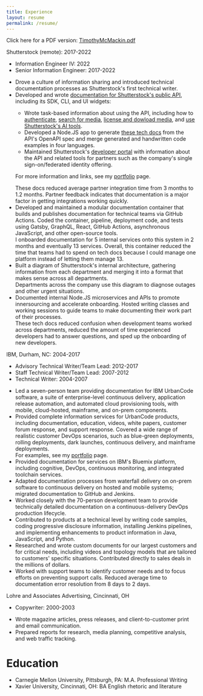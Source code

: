 ```yaml
---
title: Experience
layout: resume
permalink: /resume/
---
```


Click here for a PDF version: [TimothyMcMackin.pdf](/assets/TimothyMcMackin.pdf)

<div class="company">Shutterstock (remote): 2017-2022</div>
<ul class="roles">
<li>Information Engineer IV: 2022</li>
<li>Senior Information Engineer: 2017-2022</li>
</ul>

<ul class="experience">
<li>
<div class="experienceActionBullet">
Drove a culture of information sharing and introduced technical documentation processes as Shutterstock's first technical writer.
</div>
</li>

<li>
<div class="experienceActionBullet">
Developed and wrote <a href="https://api-reference.shutterstock.com/" target="_blank">documentation for Shutterstock's public API</a>, including its SDK, CLI, and UI widgets:

<ul>
<li>
Wrote task-based information about using the API, including how to <a href="https://api-reference.shutterstock.com/#authentication" target="_blank">authenticate</a>, <a href="https://api-reference.shutterstock.com/#searching-for-media" target="_blank">search for media</a>, <a href="https://api-reference.shutterstock.com/#licensing-and-downloading" target="_blank">license and dowload media</a>, and <a href="https://api-reference.shutterstock.com/#searching-for-media-computer-vision-search" target="_blank">use Shutterstock's AI tools</a>.
</li>
<li>
Developed a Node.JS app to generate <a href="https://api-reference.shutterstock.com/" target="_blank">these tech docs</a> from the API's OpenAPI spec and merge generated and handwritten code examples in four languages.
</li>
<li>
Maintained Shutterstock's <a href="https://www.shutterstock.com/developers/documentation" target="_blank">developer portal</a> with information about the API and related tools for partners such as the company's single sign-on/federated identity offering.
</li>
</ul>

For more information and links, see my <a href="./portfolio">portfolio</a> page.
</div>
<div class="experienceResultBullet">
These docs reduced average partner integration time from 3 months to 1.2 months.
Partner feedback indicates that documentation is a major factor in getting integrations working quickly.
</div>
</li>

<li>
<div class="experienceActionBullet">
Developed and maintained a modular documentation container that builds and publishes documentation for technical teams via GitHub Actions.
Coded the container, pipeline, deployment code, and tests using Gatsby, GraphQL, React, GitHub Actions, asynchronous JavaScript, and other open-source tools.
</div>
<div class="experienceResultBullet">
I onboarded documentation for 5 internal services onto this system in 2 months and eventually 13 services.
Overall, this container reduced the time that teams had to spend on tech docs because I could manage one platform instead of letting them manage 13.
</div>
</li>

<li>
<div class="experienceActionBullet">
Built a diagram of Shutterstock's internal architecture, gathering information from each department and merging it into a format that makes sense across all departments.
</div>
<div class="experienceResultBullet">
Departments across the company use this diagram to diagnose outages and other urgent situations.
</div>
</li>

<li>
<div class="experienceActionBullet">
Documented internal Node.JS microservices and APIs to promote innersourcing and accelerate onboarding.
Hosted writing classes and working sessions to guide teams to make documenting their work part of their processes.
</div>
<div class="experienceResultBullet">
These tech docs reduced confusion when development teams worked across departments, reduced the amount of time experienced developers had to answer questions, and sped up the onboarding of new developers.
</div>
</li>
</ul>

<div class="company">IBM, Durham, NC: 2004-2017</div>
<ul class="roles">
<li>Advisory Technical Writer/Team Lead: 2012-2017</li>
<li>Staff Technical Writer/Team Lead: 2007-2012</li>
<li>Technical Writer: 2004-2007</li>
</ul>

<ul class="experience">
<li>
<div class="experienceActionBullet">Led a seven-person team providing documentation for IBM UrbanCode software, a suite of enterprise-level continuous delivery, application release automation, and automated cloud provisioning tools, with mobile, cloud-hosted, mainframe, and on-prem components.
</div>
</li>
<li>
<div class="experienceActionBullet">Provided complete information services for UrbanCode products, including documentation, education, videos, white papers, customer forum response, and support response.
Covered a wide range of realistic customer DevOps scenarios, such as blue-green deployments, rolling deployments, dark launches, continuous delivery, and mainframe deployments.
</div>
<div class="experienceActionBullet">
For examples, see my <a href="./portfolio">portfolio</a> page.
</div>
</li>
<li>
<div class="experienceActionBullet">Provided documentation for services on IBM's Bluemix platform, including cognitive, DevOps, continuous monitoring, and integrated toolchain services.
</div>
</li>
<li>
<div class="experienceActionBullet">Adapted documentation processes from waterfall delivery on on-prem software to continuous delivery on hosted and mobile systems; migrated documentation to GitHub and Jenkins.
</div>
</li>
<li>
<div class="experienceActionBullet">Worked closely with the 70-person development team to provide technically detailed documentation on a continuous-delivery DevOps production lifecycle.
</div>
</li>
<li>
<div class="experienceActionBullet">Contributed to products at a technical level by writing code samples, coding progressive disclosure information, installing Jenkins pipelines, and implementing enhancements to product information in Java, JavaScript, and Python.
</div>
</li>
<li>
<div class="experienceActionBullet">Researched and wrote custom documents for our largest customers and for critical needs, including videos and topology models that are tailored to customers' specific situations.
Contributed directly to sales deals in the millions of dollars.
</div>
</li>
<li>
<div class="experienceActionBullet">Worked with support teams to identify customer needs and to focus efforts on preventing support calls.
Reduced average time to documentation error resolution from 8 days to 2 days.
</div>
</li>
</ul>

<div class="company">Lohre and Associates Advertising, Cincinnati, OH</div>
<ul class="roles">
<li>Copywriter: 2000-2003</li>
</ul>

<ul class="experience">
<li>
<div class="experienceActionBullet">Wrote magazine articles, press releases, and client-to-customer print and email communication.
</div>
</li>
<li>
<div class="experienceActionBullet">Prepared reports for research, media planning, competitive analysis, and web traffic tracking.
</div>
</li>
</ul>

<h1>Education</h1>

<ul class="roles">
<li>Carnegie Mellon University, Pittsburgh, PA: M.A. Professional Writing</li>
<li>Xavier University, Cincinnati, OH: BA English rhetoric and literature</li>
</ul>